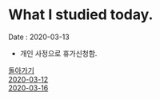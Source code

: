 # What I studied today.
Date : 2020-03-13

- 개인 사정으로 휴가신청함.


[돌아가기](../README.md)  
[2020-03-12](whatIStudied_200312.md)  
[2020-03-16](whatIStudied_200366.md)  















